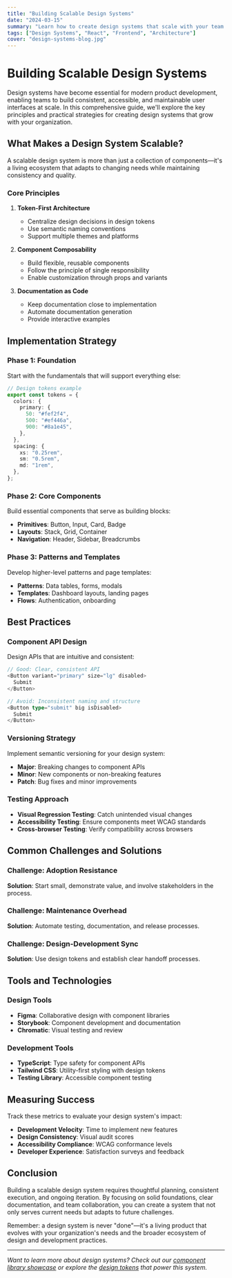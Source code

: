 ```yaml
---
title: "Building Scalable Design Systems"
date: "2024-03-15"
summary: "Learn how to create design systems that scale with your team and product. This comprehensive guide covers tokens, components, and documentation strategies."
tags: ["Design Systems", "React", "Frontend", "Architecture"]
cover: "design-systems-blog.jpg"
---
```


# Building Scalable Design Systems

Design systems have become essential for modern product development, enabling teams to build consistent, accessible, and maintainable user interfaces at scale. In this comprehensive guide, we'll explore the key principles and practical strategies for creating design systems that grow with your organization.

## What Makes a Design System Scalable?

A scalable design system is more than just a collection of components—it's a living ecosystem that adapts to changing needs while maintaining consistency and quality.

### Core Principles

1. **Token-First Architecture**

   - Centralize design decisions in design tokens
   - Use semantic naming conventions
   - Support multiple themes and platforms

2. **Component Composability**

   - Build flexible, reusable components
   - Follow the principle of single responsibility
   - Enable customization through props and variants

3. **Documentation as Code**
   - Keep documentation close to implementation
   - Automate documentation generation
   - Provide interactive examples

## Implementation Strategy

### Phase 1: Foundation

Start with the fundamentals that will support everything else:

```typescript
// Design tokens example
export const tokens = {
  colors: {
    primary: {
      50: "#fef2f4",
      500: "#ef446a",
      900: "#8a1e45",
    },
  },
  spacing: {
    xs: "0.25rem",
    sm: "0.5rem",
    md: "1rem",
  },
};
```

### Phase 2: Core Components

Build essential components that serve as building blocks:

- **Primitives**: Button, Input, Card, Badge
- **Layouts**: Stack, Grid, Container
- **Navigation**: Header, Sidebar, Breadcrumbs

### Phase 3: Patterns and Templates

Develop higher-level patterns and page templates:

- **Patterns**: Data tables, forms, modals
- **Templates**: Dashboard layouts, landing pages
- **Flows**: Authentication, onboarding

## Best Practices

### Component API Design

Design APIs that are intuitive and consistent:

```typescript
// Good: Clear, consistent API
<Button variant="primary" size="lg" disabled>
  Submit
</Button>

// Avoid: Inconsistent naming and structure
<Button type="submit" big isDisabled>
  Submit
</Button>
```

### Versioning Strategy

Implement semantic versioning for your design system:

- **Major**: Breaking changes to component APIs
- **Minor**: New components or non-breaking features
- **Patch**: Bug fixes and minor improvements

### Testing Approach

- **Visual Regression Testing**: Catch unintended visual changes
- **Accessibility Testing**: Ensure components meet WCAG standards
- **Cross-browser Testing**: Verify compatibility across browsers

## Common Challenges and Solutions

### Challenge: Adoption Resistance

**Solution**: Start small, demonstrate value, and involve stakeholders in the process.

### Challenge: Maintenance Overhead

**Solution**: Automate testing, documentation, and release processes.

### Challenge: Design-Development Sync

**Solution**: Use design tokens and establish clear handoff processes.

## Tools and Technologies

### Design Tools

- **Figma**: Collaborative design with component libraries
- **Storybook**: Component development and documentation
- **Chromatic**: Visual testing and review

### Development Tools

- **TypeScript**: Type safety for component APIs
- **Tailwind CSS**: Utility-first styling with design tokens
- **Testing Library**: Accessible component testing

## Measuring Success

Track these metrics to evaluate your design system's impact:

- **Development Velocity**: Time to implement new features
- **Design Consistency**: Visual audit scores
- **Accessibility Compliance**: WCAG conformance levels
- **Developer Experience**: Satisfaction surveys and feedback

## Conclusion

Building a scalable design system requires thoughtful planning, consistent execution, and ongoing iteration. By focusing on solid foundations, clear documentation, and team collaboration, you can create a system that not only serves current needs but adapts to future challenges.

Remember: a design system is never "done"—it's a living product that evolves with your organization's needs and the broader ecosystem of design and development practices.

---

_Want to learn more about design systems? Check out our [component library showcase](/components) or explore the [design tokens](/design-tokens) that power this system._
